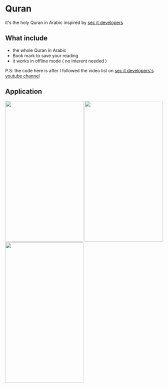 # Quran

it's the holy Quran in Arabic inspired by [sec it developers](https://www.youtube.com/watch?v=Mb10ndQn3yQ&list=PLI36SLicSOmKlHGZRFBl153PHsyAhRF5M)

## What include 

- the whole Quran in Arabic 
- Book mark to save your reading 
- it works in offline mode ( no interent needed ) 

P.S: the code here is after I followed the video list on [sec it developers's youtube channel](https://www.youtube.com/@SecitDevelopers/playlists) 




## Application
<div>
<img src="https://user-images.githubusercontent.com/63953403/210762859-38b1ad01-7775-46c7-bf71-bd2bb9e94c97.png" width="250" height="450">

<img src="https://user-images.githubusercontent.com/63953403/210762876-9057a427-7def-4fb5-a338-47e023079913.png" width="250" height="450">
  
<img src="https://user-images.githubusercontent.com/63953403/210762912-a2022623-a4ca-482e-ba5d-cbfee16fdb6c.png" width="250" height="450">

</div>
